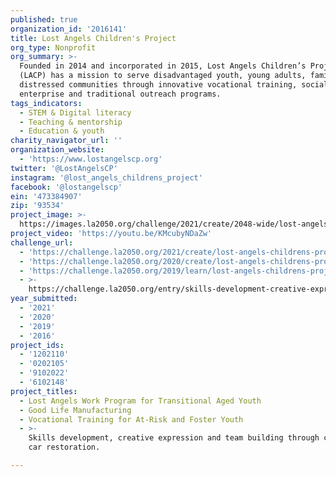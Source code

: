 ```yaml
---
published: true
organization_id: '2016141'
title: Lost Angels Children's Project
org_type: Nonprofit
org_summary: >-
  Founded in 2014 and incorporated in 2015, Lost Angels Children’s Project
  (LACP) has a mission to serve disadvantaged youth, young adults, families, and
  distressed communities through innovative vocational training, social
  enterprise and traditional outreach programs.
tags_indicators:
  - STEM & Digital literacy
  - Teaching & mentorship
  - Education & youth
charity_navigator_url: ''
organization_website:
  - 'https://www.lostangelscp.org'
twitter: '@LostAngelsCP'
instagram: '@lost_angels_childrens_project'
facebook: '@lostangelscp'
ein: '473384907'
zip: '93534'
project_image: >-
  https://images.la2050.org/challenge/2021/create/2048-wide/lost-angels-childrens-project.jpg
project_video: 'https://youtu.be/KMcubyNDaZw'
challenge_url:
  - 'https://challenge.la2050.org/2021/create/lost-angels-childrens-project/'
  - 'https://challenge.la2050.org/2020/create/lost-angels-childrens-project/'
  - 'https://challenge.la2050.org/2019/learn/lost-angels-childrens-project/'
  - >-
    https://challenge.la2050.org/entry/skills-development-creative-expression-and-team-building-through-classic-car-restoration
year_submitted:
  - '2021'
  - '2020'
  - '2019'
  - '2016'
project_ids:
  - '1202110'
  - '0202105'
  - '9102022'
  - '6102148'
project_titles:
  - Lost Angels Work Program for Transitional Aged Youth
  - Good Life Manufacturing
  - Vocational Training for At-Risk and Foster Youth
  - >-
    Skills development, creative expression and team building through classic
    car restoration.

---
```

